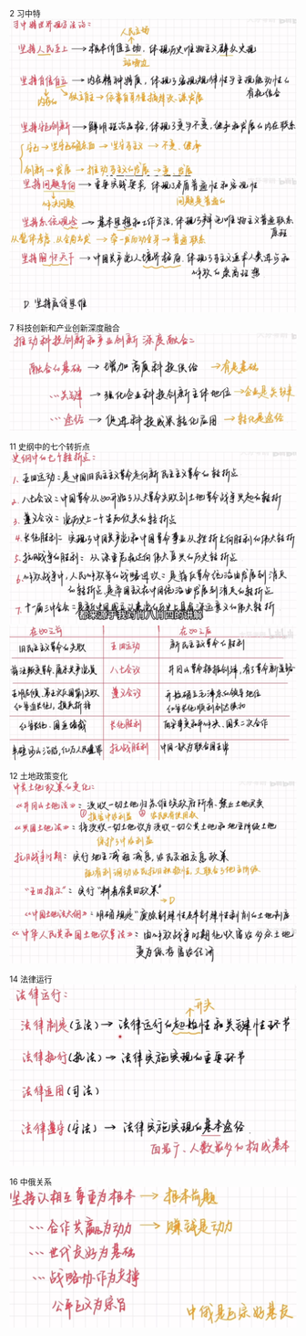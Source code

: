 2 习中特
![alt text](image.png)
![alt text](image-1.png)

7 科技创新和产业创新深度融合
![alt text](image-2.png)

11 史纲中的七个转折点
![alt text](image-3.png)
![alt text](image-4.png)

12 土地政策变化
![alt text](image-5.png)
![alt text](image-6.png)

14 法律运行
![alt text](image-7.png)

16 中俄关系
![alt text](image-11.png)